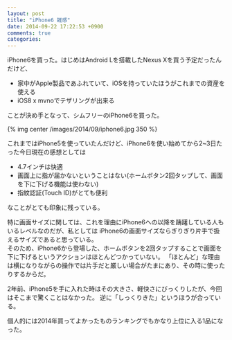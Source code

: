 ```yaml
---
layout: post
title: "iPhone6 雑感"
date: 2014-09-22 17:22:53 +0900
comments: true
categories:
---
```


iPhone6を買った。はじめはAndroid Lを搭載したNexus Xを買う予定だったんだけど、

- 家中がApple製品であふれていて、iOSを持っていたほうがこれまでの資産を使える
- iOS8 x mvnoでテザリングが出来る

ことが決め手となって、シムフリーのiPhone6を買った。

{% img center /images/2014/09/iphone6.jpg 350 %}

これまではiPhone5を使っていたんだけど、iPhone6を使い始めてから2~3日たった今日現在の感想としては

- 4.7インチは快適
- 画面上に指が届かないということはない(ホームボタン2回タップして、画面を下に下げる機能は使わない)
- 指紋認証(Touch ID)がとても便利

なことがとても印象に残っている。

特に画面サイズに関しては、これを理由にiPhone6への以降を躊躇している人もいるレベルなのだが、私としては
iPhone6の画面サイズならぎりぎり片手で扱えるサイズであると思っている。  
そのため、iPhone6から登場した、ホームボタンを2回タップすることで画面を下に下げるというアクションはほとんどつかっていない。
「ほとんど」な理由は横になりながらの操作では片手だと厳しい場合がたまにあり、その時に使ったりするからだ。

2年前、iPhone5を手に入れた時はその大きさ、軽快さにびっくりしたが、今回はそこまで驚くことはなかった。
逆に「しっくりきた」というほうが合っている。

個人的には2014年買ってよかったものランキングでもかなり上位に入る1品になった。
